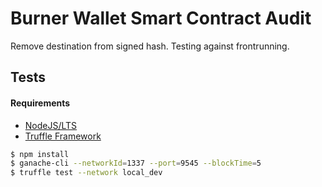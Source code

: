 # Burner Wallet Smart Contract Audit

Remove destination from signed hash. Testing against frontrunning.
## Tests

#### Requirements
* [NodeJS/LTS](https://nodejs.org/en/download/package-manager/)
* [Truffle Framework](https://truffleframework.com/truffle)

```sh
$ npm install
$ ganache-cli --networkId=1337 --port=9545 --blockTime=5 
$ truffle test --network local_dev
```